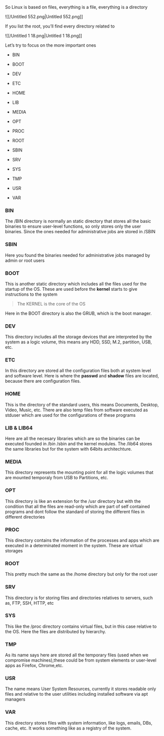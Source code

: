So Linux is based on files, everything is a file, everything is a directory

![[/Untitled 552.png|Untitled 552.png]]

If you list the root, you’ll find every directory related to  
  

![[/Untitled 1 18.png|Untitled 1 18.png]]

Let’s try to focus on the more important ones

- BIN
- BOOT
- DEV
- ETC
- HOME
- LIB
- MEDIA
- OPT

- PROC
- ROOT
- SBIN
- SRV
- SYS
- TMP
- USR
- VAR

### BIN

The /BIN directory is normally an static directory that stores all the basic binaries to ensure user-level functions, so only stores only the user binaries. Since the ones needed for administrative jobs are stored in /SBIN

### SBIN

Here you found the binaries needed for administrative jobs managed by admin or root users

### BOOT

This is another static directory which includes all the files used for the startup of the OS. These are used before the **kernel** starts to give instructions to the system

> The KERNEL is the core of the OS

Here in the BOOT directory is also the GRUB, which is the boot manager.

### DEV

This directory includes all the storage devices that are interpreted by the system as a logic volume, this means any HDD, SSD, M.2, partition, USB, etc.

### ETC

In this directory are stored all the configuration files both at system level and software level. Here is where the **passwd** and **shadow** files are located, because there are configuration files.

### HOME

This is the directory of the standard users, this means Documents, Desktop, Video, Music, etc. There are also temp files from software executed as stduser which are used for the configurations of these programs

### LIB & LIB64

Here are all the necesary libraries which are so the binaries can be executed founded in /bin /sbin and the kernel modules. The /lib64 stores the same libraries but for the system with 64bits architechture.

### MEDIA

This directory represents the mounting point for all the logic volumes that are mounted temporaly from USB to Partitions, etc.

### OPT

This directory is like an extension for the /usr directory but with the condition that all the files are read-only which are part of self contained programs and dont follow the standard of storing the different files in different directories

### PROC

This directory contains the information of the processes and apps which are executed in a determinated moment in the system. These are virtual storages

### ROOT

This pretty much the same as the /home directory but only for the root user

### SRV

This directory is for storing files and directories relatives to servers, such as, FTP, SSH, HTTP, etc

### SYS

This like the /proc directory contains virtual files, but in this case relative to the OS. Here the files are distributed by hierarchy.

### TMP

As its name says here are stored all the temporary files (used when we compromise machines),these could be from system elements or user-level apps as Firefox, Chrome,etc.

### USR

The name means User System Resources, currently it stores readable only files and relative to the user utilities including installed software via apt managers

### VAR

This directory stores files with system information, like logs, emails, DBs, cache, etc. It works something like as a registry of the system.